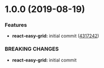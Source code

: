 # 1.0.0 (2019-08-19)

### Features

- **react-easy-grid:** initial commit ([4317242](https://github.com/jerolan/react-anatomy/commit/4317242))

### BREAKING CHANGES

- **react-easy-grid:** initial commit
